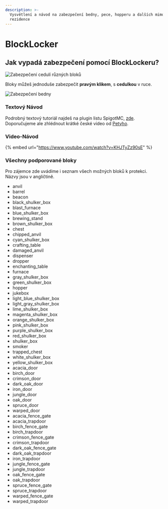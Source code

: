 ```yaml
---
description: >-
  Vysvětlení a návod na zabezpečení bedny, pece, hopperu a dalších mimo
  rezidence
---
```


# BlockLocker

## Jak vypadá zabezpečení pomocí BlockLockeru?

![Zabezpečení cedulí různých bloků](../.gitbook/assets/Screenshot\_583.png)

Bloky můžeš jednoduše zabezpečit **pravým klikem**, s **cedulkou** v ruce.

![Zabezpečení bedny](../.gitbook/assets/blocklocker.gif)

### Textový Návod

Podrobný textový tutoriál najdeš na plugin listu SpigotMC, [zde](https://www.spigotmc.org/resources/blocklocker.3268/).\
Doporučujeme ale zhlédnout krátké české video od [Petyho](../server/staff.md#petyxbron).

### Video-Návod

{% embed url="https://www.youtube.com/watch?v=KHJTyZz90sE" %}

### Všechny podporované bloky

Pro zájemce zde uvádíme i seznam všech možných bloků k protekci.\
Názvy jsou v angličtině.

* anvil
* barrel
* beacon
* black\_shulker\_box
* blast\_furnace
* blue\_shulker\_box
* brewing\_stand
* brown\_shulker\_box
* chest
* chipped\_anvil
* cyan\_shulker\_box
* crafting\_table
* damaged\_anvil
* dispenser
* dropper
* enchanting\_table
* furnace
* gray\_shulker\_box
* green\_shulker\_box
* hopper
* jukebox
* light\_blue\_shulker\_box
* light\_gray\_shulker\_box
* lime\_shulker\_box
* magenta\_shulker\_box
* orange\_shulker\_box
* pink\_shulker\_box
* purple\_shulker\_box
* red\_shulker\_box
* shulker\_box
* smoker
* trapped\_chest
* white\_shulker\_box
* yellow\_shulker\_box
* acacia\_door
* birch\_door
* crimson\_door
* dark\_oak\_door
* iron\_door
* jungle\_door
* oak\_door
* spruce\_door
* warped\_door
* acacia\_fence\_gate
* acacia\_trapdoor
* birch\_fence\_gate
* birch\_trapdoor
* crimson\_fence\_gate
* crimson\_trapdoor
* dark\_oak\_fence\_gate
* dark\_oak\_trapdoor
* iron\_trapdoor
* jungle\_fence\_gate
* jungle\_trapdoor
* oak\_fence\_gate
* oak\_trapdoor
* spruce\_fence\_gate
* spruce\_trapdoor
* warped\_fence\_gate
* warped\_trapdoor
